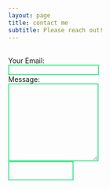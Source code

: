 ```yaml
---
layout: page
title: contact me
subtitle: Please reach out!
---
```


<style>
.contact-form-container {
    max-width: 800px; /* Optional: Sets a maximum width for larger screens */
    width: 90%; /* Form container takes 90% of its parent's width */
    margin: 0 auto; /* Centers the form horizontally */
}
input[type="message"] {
  color: white
},
input[type="email"] {
  color: white
},
textarea {
    width: 100%; /* Input fields take 100% of their parent's width */
    box-sizing: border-box; /* Includes padding and border in the element's total width */
}
  .border-text {
  background-color: transparent;
  border: 2px solid #44E88C;
  outline: none; 
}
.border-button {
  background-color: transparent;
  border: 2px solid #44E88C;
  padding: 10px 20px;
  cursor: pointer;
  outline: none; 
  color: white;
}
.border-button:hover {
  background-color: #44E88C;
  color: black;
}
</style>

<div class="container">
    <form action="https://formspree.io/f/mldpdljn" method="POST">
        <div class="form-group">
            <br><label for="email">Your Email:</label>
            <br><input type="email" id="email" name="email" class="border-text" required>
        </div>
        <div class="form-group">
            <label for="message">Message:</label>
            <br><textarea id="message" name="message" class="border-text" rows="10" required></textarea>
        </div>
        <button type="submit" class="border-button">Send Message</button>
    </form>
</div>